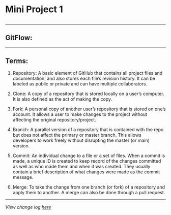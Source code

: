 # Mini Project 1

## 

---

## GitFlow:

---

## Terms:

1. Repository:  A basic element of GitHub that contains all project files and documentation, and also stores each file’s revision history. It can be labeled as public or private and can have multiple collaborators.

2. Clone: A  copy of a repository that is stored locally on a user’s computer. It is also defined as the act of making the copy.

3. Fork: A personal copy of another user’s repository that is stored on one’s account. It allows a user to make changes to the project without affecting the original repository/project.

4. Branch: A parallel version of a repository that is contained with the repo but does not affect the primary or master branch. This allows developers to work freely without disrupting the master (or main) version.

5. Commit: An individual change to a file or a set of files. When a commit is made, a unique ID is created to keep record of the changes committed as well as who made them and when it was created. They usually contain a brief description of what changes were made as the commit message.

6. Merge: To take the change from one branch (or fork) of a repository and apply them to another. A merge can also be done through a pull request.


---

*View change log [here](P1_CHANGELOG.md)*
